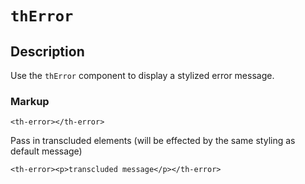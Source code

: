 # `thError`

## Description

Use the `thError` component to display a stylized error message.

### Markup
```
<th-error></th-error>
```

Pass in transcluded elements (will be effected by the same styling as default message)

```
<th-error><p>transcluded message</p></th-error>
```

